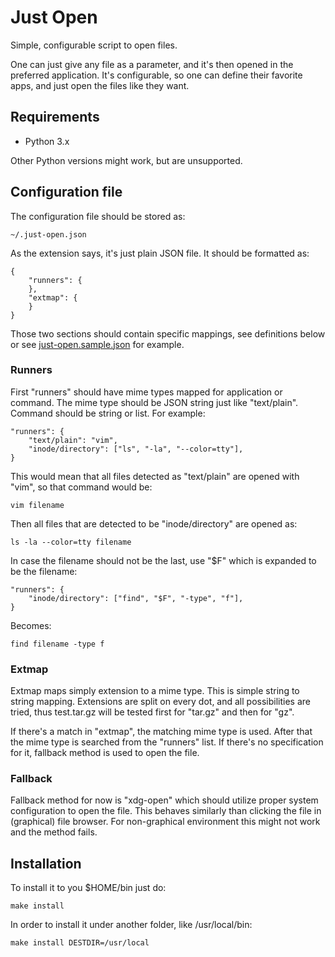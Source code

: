 # Just Open

Simple, configurable script to open files.

One can just give any file as a parameter, and it's then opened in the
preferred application.
It's configurable, so one can define their favorite apps,
and just open the files like they want.

## Requirements

- Python 3.x

Other Python versions might work, but are unsupported.

## Configuration file

The configuration file should be stored as:

    ~/.just-open.json

As the extension says, it's just plain JSON file. It should be formatted as:

    {
        "runners": {
        },
        "extmap": {
        }
    }

Those two sections should contain specific mappings, see definitions below or
see [just-open.sample.json](just-open.sample.json) for example.

### Runners

First "runners" should have mime types mapped for application or command.
The mime type should be JSON string just like "text/plain".
Command should be string or list. For example:

    "runners": {
        "text/plain": "vim",
        "inode/directory": ["ls", "-la", "--color=tty"],
    }

This would mean that all files detected as "text/plain" are opened with "vim",
so that command would be:

    vim filename

Then all files that are detected to be "inode/directory" are opened as:

    ls -la --color=tty filename

In case the filename should not be the last, use "$F" which is expanded to be
the filename:

    "runners": {
        "inode/directory": ["find", "$F", "-type", "f"],
    }

Becomes:

    find filename -type f


### Extmap

Extmap maps simply extension to a mime type. This is simple string to string
mapping.  Extensions are split on every dot, and all possibilities are tried,
thus test.tar.gz will be tested first for "tar.gz" and then for "gz".

If there's a match in "extmap", the matching mime type is used.  After that
the mime type is searched from the "runners" list. If there's no specification
for it, fallback method is used to open the file.

### Fallback

Fallback method for now is "xdg-open" which should utilize proper system
configuration to open the file. This behaves similarly than clicking the file
in (graphical) file browser. For non-graphical environment this might not work
and the method fails.

## Installation

To install it to you $HOME/bin just do:

    make install

In order to install it under another folder, like /usr/local/bin:

    make install DESTDIR=/usr/local
